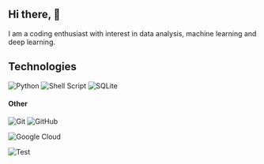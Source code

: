 ## Hi there, 👋

<p>
I am a coding enthusiast with interest in data analysis, machine learning and deep learning.
</p>

## Technologies
![Python](https://img.shields.io/badge/python-3670A0?style=for-the-badge&logo=python&logoColor=ffdd54)
![Shell Script](https://img.shields.io/badge/shell_script-%23121011.svg?style=for-the-badge&logo=gnu-bash&logoColor=white)
![SQLite](https://img.shields.io/badge/SQLite-003B57?logo=sqlite&logoColor=fff&style=for-the-badge)

#### Other
![Git](https://img.shields.io/badge/git-%23F05033.svg?style=for-the-badge&logo=git&logoColor=white)
![GitHub](https://img.shields.io/badge/github-%23121011.svg?style=for-the-badge&logo=github&logoColor=white)

![Google Cloud](https://img.shields.io/badge/google-cloud?style=for-the-badge&logo=google-cloud&logoColor=white&color=blue)

![Test](https://img.shields.io/badge/google%2520cloud?style=for-the-badge&logo=googlebigquery&logoColor=white&color=blue)
